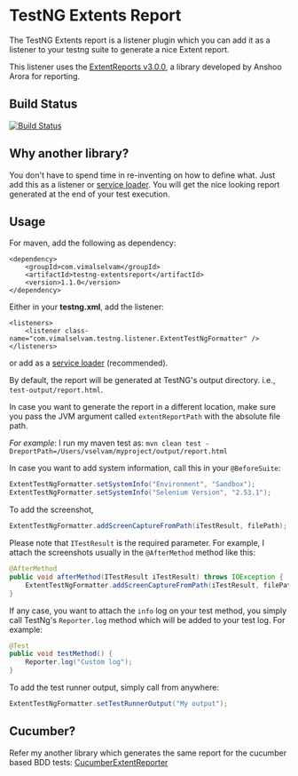 # TestNG Extents Report
The TestNG Extents report is a listener plugin which you can add it as a listener to your testng suite to generate a nice Extent report.

This listener uses the [ExtentReports v3.0.0](http://extentreports.relevantcodes.com/), a library developed by Anshoo Arora for reporting.

## Build Status
[![Build Status](https://travis-ci.org/email2vimalraj/TestNGExtentsReport.svg?branch=master)](https://travis-ci.org/email2vimalraj/TestNGExtentsReport)

## Why another library?
You don't have to spend time in re-inventing on how to define what. Just add this as a listener or [service loader](http://testng.org/doc/documentation-main.html#listeners-service-loader). You will get the nice looking report generated at the end of your test execution.

## Usage
For maven, add the following as dependency:

```
<dependency>
    <groupId>com.vimalselvam</groupId>
    <artifactId>testng-extentsreport</artifactId>
    <version>1.1.0</version>
</dependency>
```

Either in your **testng.xml**, add the listener:

```
<listeners>
    <listener class-name="com.vimalselvam.testng.listener.ExtentTestNgFormatter" />
</listeners>
```

or add as a [service loader](http://testng.org/doc/documentation-main.html#listeners-service-loader) (recommended).

By default, the report will be generated at TestNG's output directory. i.e., `test-output/report.html`.

In case you want to generate the report in a different location, make sure you pass the JVM argument called `extentReportPath` with the absolute file path.

*For example*: I run my maven test as: `mvn clean test -DreportPath=/Users/vselvam/myproject/output/report.html`

In case you want to add system information, call this in your `@BeforeSuite`:

```java
ExtentTestNgFormatter.setSystemInfo("Environment", "Sandbox");
ExtentTestNgFormatter.setSystemInfo("Selenium Version", "2.53.1");
```

To add the screenshot,

```java
ExtentTestNgFormatter.addScreenCaptureFromPath(iTestResult, filePath);
```

Please note that `ITestResult` is the required parameter. For example, I attach the screenshots usually in the `@AfterMethod` method like this:

```java
@AfterMethod
public void afterMethod(ITestResult iTestResult) throws IOException {
    ExtentTestNgFormatter.addScreenCaptureFromPath(iTestResult, filePath);
}
```

If any case, you want to attach the `info` log on your test method, you simply call TestNg's `Reporter.log` method which will be added to your test log. For example:

```java
@Test
public void testMethod() {
    Reporter.log("Custom log");
}
```

To add the test runner output, simply call from anywhere:

```java
ExtentTestNgFormatter.setTestRunnerOutput("My output");
```

## Cucumber?
Refer my another library which generates the same report for the cucumber based BDD tests: [CucumberExtentReporter](https://github.com/email2vimalraj/CucumberExtentReporter)
